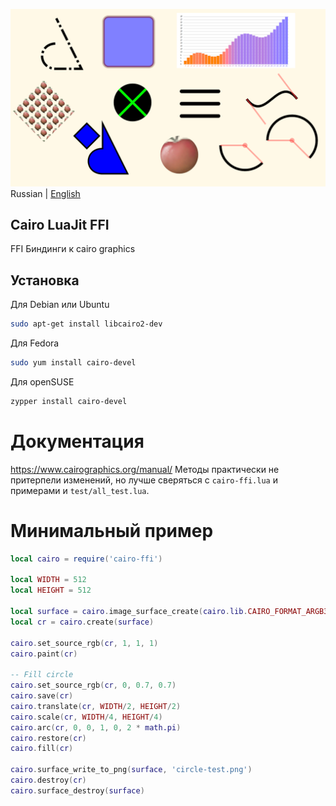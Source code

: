 ![Screenshot](https://github.com/uriid1/cairo-luajit-ffi/blob/main/screenshot.png)
Russian | [English](README.md)</br>

## Cairo LuaJit FFI
FFI Биндинги к cairo graphics 

## Установка
Для Debian или Ubuntu
```bash
sudo apt-get install libcairo2-dev
```

Для Fedora
```bash
sudo yum install cairo-devel
```

Для openSUSE
```bash
zypper install cairo-devel
```

# Документация
https://www.cairographics.org/manual/
Методы практически не притерпели изменений, но лучше сверяться с `cairo-ffi.lua` и примерами и `test/all_test.lua`.

# Минимальный пример
```lua
local cairo = require('cairo-ffi')

local WIDTH = 512
local HEIGHT = 512

local surface = cairo.image_surface_create(cairo.lib.CAIRO_FORMAT_ARGB32, WIDTH, HEIGHT)
local cr = cairo.create(surface)

cairo.set_source_rgb(cr, 1, 1, 1)
cairo.paint(cr)

-- Fill circle
cairo.set_source_rgb(cr, 0, 0.7, 0.7)
cairo.save(cr)
cairo.translate(cr, WIDTH/2, HEIGHT/2)
cairo.scale(cr, WIDTH/4, HEIGHT/4)
cairo.arc(cr, 0, 0, 1, 0, 2 * math.pi)
cairo.restore(cr)
cairo.fill(cr)

cairo.surface_write_to_png(surface, 'circle-test.png')
cairo.destroy(cr)
cairo.surface_destroy(surface)
```
